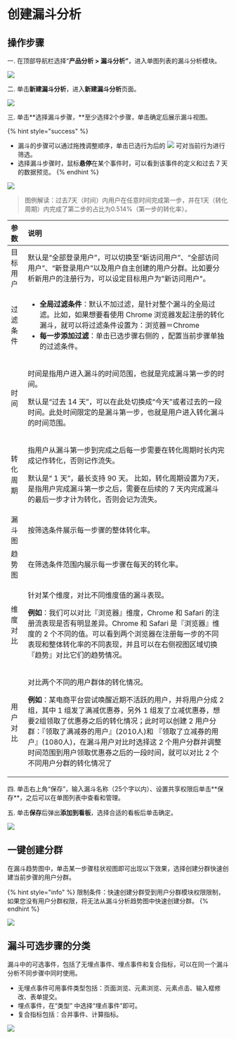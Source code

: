# 创建漏斗分析

## 操作步骤

一. 在顶部导航栏选择“**产品分析 &gt; 漏斗分析”**，进入单图列表的漏斗分析模块。

![](../../../.gitbook/assets/image%20%28137%29.png)

二.  单击**新建漏斗分析**，进入**新建漏斗分析**页面。

![](../../../.gitbook/assets/image%20%28152%29.png)

三. 单击**选择漏斗步骤，**至少选择2个步骤，单击确定后展示漏斗视图。

{% hint style="success" %}
* 漏斗的步骤可以通过拖拽调整顺序，单击已选行为后的 ![](../../../.gitbook/assets/lou-dou.png) 可对当前行为进行筛选。
* 选择漏斗步骤时，鼠标**悬停**在某个事件时，可以看到该事件的定义和过去 7 天的数据预览。
{% endhint %}

![](../../../.gitbook/assets/image%20%28241%29.png)

> 图例解读：过去7天（时间）内用户在任意时间完成第一步，并在1天（转化周期）内完成了第二步的占比为0.514%（第一步的转化率）。

<table>
  <thead>
    <tr>
      <th style="text-align:left">&#x53C2;&#x6570;</th>
      <th style="text-align:left">&#x8BF4;&#x660E;</th>
    </tr>
  </thead>
  <tbody>
    <tr>
      <td style="text-align:left">&#x76EE;&#x6807;&#x7528;&#x6237;</td>
      <td style="text-align:left">&#x9ED8;&#x8BA4;&#x662F;&#x201C;&#x5168;&#x90E8;&#x767B;&#x5F55;&#x7528;&#x6237;&#x201D;&#xFF0C;&#x53EF;&#x4EE5;&#x5207;&#x6362;&#x81F3;&#x201C;&#x65B0;&#x8BBF;&#x95EE;&#x7528;&#x6237;&#x201D;&#x3001;&#x201C;&#x5168;&#x90E8;&#x8BBF;&#x95EE;&#x7528;&#x6237;&#x201D;&#x3001;&#x201C;&#x65B0;&#x767B;&#x5F55;&#x7528;&#x6237;&#x201D;&#x4EE5;&#x53CA;&#x7528;&#x6237;&#x81EA;&#x4E3B;&#x521B;&#x5EFA;&#x7684;&#x7528;&#x6237;&#x5206;&#x7FA4;&#x3002;&#x6BD4;&#x5982;&#x8981;&#x5206;&#x6790;&#x65B0;&#x7528;&#x6237;&#x7684;&#x6CE8;&#x518C;&#x884C;&#x4E3A;&#xFF0C;&#x53EF;&#x4EE5;&#x8BBE;&#x5B9A;&#x76EE;&#x6807;&#x7528;&#x6237;&#x4E3A;&quot;&#x65B0;&#x8BBF;&#x95EE;&#x7528;&#x6237;&quot;&#x3002;</td>
    </tr>
    <tr>
      <td style="text-align:left">&#x8FC7;&#x6EE4;&#x6761;&#x4EF6;</td>
      <td style="text-align:left">
        <ul>
          <li><b>&#x5168;&#x5C40;&#x8FC7;&#x6EE4;&#x6761;&#x4EF6;</b>&#xFF1A;&#x9ED8;&#x8BA4;&#x4E0D;&#x52A0;&#x8FC7;&#x6EE4;&#xFF0C;&#x662F;&#x9488;&#x5BF9;&#x6574;&#x4E2A;&#x6F0F;&#x6597;&#x7684;&#x5168;&#x5C40;&#x8FC7;&#x6EE4;&#x3002;&#x6BD4;&#x5982;&#xFF0C;&#x5982;&#x679C;&#x60F3;&#x8981;&#x770B;&#x4F7F;&#x7528;
            Chrome &#x6D4F;&#x89C8;&#x5668;&#x53D1;&#x8D77;&#x6CE8;&#x518C;&#x7684;&#x8F6C;&#x5316;&#x6F0F;&#x6597;&#xFF0C;&#x5C31;&#x53EF;&#x4EE5;&#x5C06;&#x8FC7;&#x6EE4;&#x6761;&#x4EF6;&#x8BBE;&#x7F6E;&#x4E3A;&#xFF1A;&#x6D4F;&#x89C8;&#x5668;&#xFF1D;Chrome</li>
          <li><b>&#x6BCF;&#x4E00;&#x6B65;&#x6DFB;&#x52A0;&#x8FC7;&#x6EE4;</b>&#xFF1A;&#x5355;&#x51FB;&#x5DF2;&#x9009;&#x6B65;&#x9AA4;&#x53F3;&#x4FA7;&#x7684;
            <img
            src="../../../.gitbook/assets/lou-dou.png" alt/>&#xFF0C;&#x914D;&#x7F6E;&#x5F53;&#x524D;&#x6B65;&#x9AA4;&#x5355;&#x72EC;&#x7684;&#x8FC7;&#x6EE4;&#x6761;&#x4EF6;&#x3002;</li>
        </ul>
      </td>
    </tr>
    <tr>
      <td style="text-align:left">&#x65F6;&#x95F4;</td>
      <td style="text-align:left">
        <p>&#x65F6;&#x95F4;&#x662F;&#x6307;&#x7528;&#x6237;&#x8FDB;&#x5165;&#x6F0F;&#x6597;&#x7684;&#x65F6;&#x95F4;&#x8303;&#x56F4;&#xFF0C;&#x4E5F;&#x5C31;&#x662F;&#x5B8C;&#x6210;&#x6F0F;&#x6597;&#x7B2C;&#x4E00;&#x6B65;&#x7684;&#x65F6;&#x95F4;&#x3002;</p>
        <p>&#x9ED8;&#x8BA4;&#x662F;&#x201C;&#x8FC7;&#x53BB; 14 &#x5929;&#x201D;&#xFF0C;&#x53EF;&#x4EE5;&#x5728;&#x6B64;&#x5904;&#x5207;&#x6362;&#x6210;&#x201C;&#x4ECA;&#x5929;&#x201D;&#x6216;&#x8005;&#x8FC7;&#x53BB;&#x7684;&#x4E00;&#x6BB5;&#x65F6;&#x95F4;&#x3002;&#x6B64;&#x5904;&#x65F6;&#x95F4;&#x9650;&#x5B9A;&#x7684;&#x662F;&#x6F0F;&#x6597;&#x7B2C;&#x4E00;&#x6B65;&#xFF0C;&#x4E5F;&#x5C31;&#x662F;&#x7528;&#x6237;&#x8FDB;&#x5165;&#x8F6C;&#x5316;&#x6F0F;&#x6597;&#x7684;&#x65F6;&#x95F4;&#x8303;&#x56F4;&#x3002;</p>
      </td>
    </tr>
    <tr>
      <td style="text-align:left">&#x8F6C;&#x5316;&#x5468;&#x671F;</td>
      <td style="text-align:left">
        <p>&#x6307;&#x7528;&#x6237;&#x4ECE;&#x6F0F;&#x6597;&#x7B2C;&#x4E00;&#x6B65;&#x5230;&#x5B8C;&#x6210;&#x4E4B;&#x540E;&#x6BCF;&#x4E00;&#x6B65;&#x9700;&#x8981;&#x5728;&#x8F6C;&#x5316;&#x5468;&#x671F;&#x65F6;&#x957F;&#x5185;&#x5B8C;&#x6210;&#x8BB0;&#x4F5C;&#x8F6C;&#x5316;&#xFF0C;&#x5426;&#x5219;&#x8BB0;&#x4F5C;&#x6D41;&#x5931;&#x3002;</p>
        <p>&#x9ED8;&#x8BA4;&#x662F;&#x201C; 1 &#x5929;&#x201D;&#xFF0C;&#x6700;&#x957F;&#x652F;&#x6301;
          90 &#x5929;&#x3002; &#x6BD4;&#x5982;&#xFF0C;&#x8F6C;&#x5316;&#x5468;&#x671F;&#x8BBE;&#x7F6E;&#x4E3A;7&#x5929;&#xFF0C;&#x662F;&#x6307;&#x7528;&#x6237;&#x5B8C;&#x6210;&#x6F0F;&#x6597;&#x7B2C;&#x4E00;&#x6B65;&#x4E4B;&#x540E;&#xFF0C;&#x9700;&#x8981;&#x5728;&#x540E;&#x7EED;&#x7684;
          7 &#x5929;&#x5185;&#x5B8C;&#x6210;&#x6F0F;&#x6597;&#x7684;&#x6700;&#x540E;&#x4E00;&#x6B65;&#x624D;&#x8BA1;&#x4E3A;&#x8F6C;&#x5316;&#xFF0C;&#x5426;&#x5219;&#x4F1A;&#x8BB0;&#x4E3A;&#x6D41;&#x5931;&#x3002;</p>
      </td>
    </tr>
    <tr>
      <td style="text-align:left">&#x6F0F;&#x6597;&#x56FE;</td>
      <td style="text-align:left">&#x6309;&#x7B5B;&#x9009;&#x6761;&#x4EF6;&#x5C55;&#x793A;&#x6BCF;&#x4E00;&#x6B65;&#x9AA4;&#x7684;&#x6574;&#x4F53;&#x8F6C;&#x5316;&#x7387;&#x3002;</td>
    </tr>
    <tr>
      <td style="text-align:left">&#x8D8B;&#x52BF;&#x56FE;</td>
      <td style="text-align:left">&#x5728;&#x7B5B;&#x9009;&#x6761;&#x4EF6;&#x8303;&#x56F4;&#x5185;&#x5C55;&#x793A;&#x6BCF;&#x4E00;&#x6B65;&#x9AA4;&#x5728;&#x6BCF;&#x5929;&#x7684;&#x8F6C;&#x5316;&#x7387;&#x3002;</td>
    </tr>
    <tr>
      <td style="text-align:left">&#x7EF4;&#x5EA6;&#x5BF9;&#x6BD4;</td>
      <td style="text-align:left">
        <p>&#x9488;&#x5BF9;&#x67D0;&#x4E2A;&#x7EF4;&#x5EA6;&#xFF0C;&#x5BF9;&#x6BD4;&#x4E0D;&#x540C;&#x7EF4;&#x5EA6;&#x503C;&#x7684;&#x6F0F;&#x6597;&#x8868;&#x73B0;&#x3002;</p>
        <p><b>&#x4F8B;&#x5982;</b>&#xFF1A;&#x6211;&#x4EEC;&#x53EF;&#x4EE5;&#x5BF9;&#x6BD4;&#x300E;&#x6D4F;&#x89C8;&#x5668;&#x300F;&#x7EF4;&#x5EA6;&#xFF0C;Chrome
          &#x548C; Safari &#x7684;&#x6CE8;&#x518C;&#x6D41;&#x8868;&#x73B0;&#x662F;&#x5426;&#x6709;&#x660E;&#x663E;&#x5DEE;&#x5F02;&#x3002;Chrome
          &#x548C; Safari &#x662F;&#x300E;&#x6D4F;&#x89C8;&#x5668;&#x300F;&#x7EF4;&#x5EA6;&#x7684;
          2 &#x4E2A;&#x4E0D;&#x540C;&#x7684;&#x503C;&#x3002;&#x53EF;&#x4EE5;&#x770B;&#x5230;&#x4E24;&#x4E2A;&#x6D4F;&#x89C8;&#x5668;&#x5728;&#x6CE8;&#x518C;&#x6BCF;&#x4E00;&#x6B65;&#x7684;&#x4E0D;&#x540C;&#x8868;&#x73B0;&#x548C;&#x6574;&#x4F53;&#x8F6C;&#x5316;&#x7387;&#x7684;&#x4E0D;&#x540C;&#x8868;&#x73B0;&#xFF0C;&#x5E76;&#x4E14;&#x53EF;&#x4EE5;&#x5728;&#x53F3;&#x4FA7;&#x89C6;&#x56FE;&#x533A;&#x57DF;&#x5207;&#x6362;&#x300E;&#x8D8B;&#x52BF;&#x300F;&#x5BF9;&#x6BD4;&#x5B83;&#x4EEC;&#x7684;&#x8D8B;&#x52BF;&#x60C5;&#x51B5;&#x3002;</p>
      </td>
    </tr>
    <tr>
      <td style="text-align:left">&#x7528;&#x6237;&#x5BF9;&#x6BD4;</td>
      <td style="text-align:left">
        <p>&#x5BF9;&#x6BD4;&#x4E24;&#x4E2A;&#x4E0D;&#x540C;&#x7684;&#x7528;&#x6237;&#x7FA4;&#x4F53;&#x7684;&#x8F6C;&#x5316;&#x60C5;&#x51B5;&#x3002;</p>
        <p><b>&#x4F8B;&#x5982;</b>&#xFF1A;&#x67D0;&#x7535;&#x5546;&#x5E73;&#x53F0;&#x5C1D;&#x8BD5;&#x5524;&#x9192;&#x8FD1;&#x671F;&#x4E0D;&#x6D3B;&#x8DC3;&#x7684;&#x7528;&#x6237;&#xFF0C;&#x5E76;&#x5C06;&#x7528;&#x6237;&#x5206;&#x6210;
          2 &#x7EC4;&#xFF0C;&#x5176;&#x4E2D; 1 &#x7EC4;&#x53D1;&#x4E86;&#x6EE1;&#x51CF;&#x4F18;&#x60E0;&#x5238;&#xFF0C;&#x53E6;&#x5916;
          1 &#x7EC4;&#x53D1;&#x4E86;&#x7ACB;&#x51CF;&#x4F18;&#x60E0;&#x5238;&#xFF0C;&#x60F3;&#x8981;2&#x7EC4;&#x9886;&#x53D6;&#x4E86;&#x4F18;&#x60E0;&#x5238;&#x4E4B;&#x540E;&#x7684;&#x8F6C;&#x5316;&#x60C5;&#x51B5;&#xFF1B;&#x6B64;&#x65F6;&#x53EF;&#x4EE5;&#x521B;&#x5EFA;
          2 &#x7528;&#x6237;&#x5206;&#x7FA4;&#xFF1A;&#x300E;&#x9886;&#x53D6;&#x4E86;&#x6EE1;&#x51CF;&#x5238;&#x7684;&#x7528;&#x6237;&#x300F;(2010&#x4EBA;)&#x548C;
          &#x300E;&#x9886;&#x53D6;&#x4E86;&#x7ACB;&#x51CF;&#x5238;&#x7684;&#x7528;&#x6237;&#x300F;(1080&#x4EBA;)&#xFF0C;&#x5728;&#x6F0F;&#x6597;&#x7528;&#x6237;&#x5BF9;&#x6BD4;&#x65F6;&#x9009;&#x62E9;&#x8FD9;
          2 &#x4E2A;&#x7528;&#x6237;&#x5206;&#x7FA4;&#x5E76;&#x8C03;&#x6574;&#x65F6;&#x95F4;&#x8303;&#x56F4;&#x5230;&#x7528;&#x6237;&#x9886;&#x53D6;&#x4F18;&#x60E0;&#x5238;&#x4E4B;&#x540E;&#x7684;&#x4E00;&#x6BB5;&#x65F6;&#x95F4;&#xFF0C;&#x5C31;&#x53EF;&#x4EE5;&#x5BF9;&#x6BD4;
          2 &#x4E2A;&#x4E0D;&#x540C;&#x7528;&#x6237;&#x5206;&#x7FA4;&#x7684;&#x8F6C;&#x5316;&#x60C5;&#x51B5;&#x4E86;</p>
      </td>
    </tr>
  </tbody>
</table>四. 单击右上角“保存”，输入漏斗名称（25个字以内）、设置共享权限后单击**保存**，之后可以在单图列表中查看和管理。

五. 单击**保存**后弹出**添加到看板**，选择合适的看板后单击确定。

![](../../../.gitbook/assets/image%20%28119%29.png)

## 一键创建分群

在漏斗趋势图中，单击某一步骤柱状视图即可出现以下效果，选择创建分群快速创建当前步骤的用户分群。

{% hint style="info" %}
限制条件：快速创建分群受到用户分群模块权限限制，如果您没有用户分群权限，将无法从漏斗分析趋势图中快速创建分群。
{% endhint %}

![](../../../.gitbook/assets/image%20%28147%29.png)

## **漏斗可选步骤的分类**

漏斗中的可选事件，包括了无埋点事件、埋点事件和复合指标，可以在同一个漏斗分析不同步骤中同时使用。

* 无埋点事件可用事件类型包括：页面浏览、元素浏览、元素点击、输入框修改、表单提交。
* 埋点事件，在“类型” 中选择“埋点事件”即可。
* 复合指标包括：合并事件、计算指标。

![](../../../.gitbook/assets/image%20%2893%29.png)

